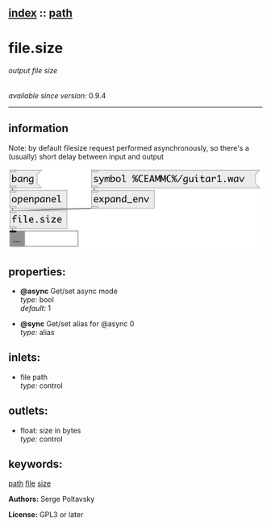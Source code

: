 [index](index.html) :: [path](category_path.html)
---

# file.size

###### output file size

*available since version:* 0.9.4

---


## information
Note: by default filesize request performed asynchronously, so there&#39;s a (usually) short delay between input and output


[![example](../examples/img/file.size.jpg)](../examples/pd/file.size.pd)







## properties:

* **@async** 
Get/set async mode<br>
_type:_ bool<br>
_default:_ 1<br>

* **@sync** 
Get/set alias for @async 0<br>
_type:_ alias<br>



## inlets:

* file path<br>
_type:_ control



## outlets:

* float: size in bytes<br>
_type:_ control



## keywords:

[path](keywords/path.html)
[file](keywords/file.html)
[size](keywords/size.html)






**Authors:** Serge Poltavsky




**License:** GPL3 or later





